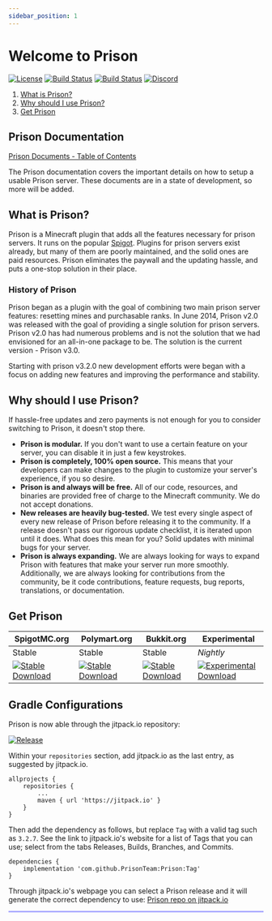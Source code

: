 ```yaml
---
sidebar_position: 1
---
```


# Welcome to Prison

[![License](https://img.shields.io/badge/license-GPL%20License%20v3-blue.svg)](LICENSE.md)
[![Build Status](https://github.com/PrisonTeam/Prison/workflows/Prison%20Build/badge.svg)](https://github.com/PrisonTeam/Prison/actions?query=workflow%3A%22Prison+Build%22)
[![Build Status](https://travis-ci.org/MC-Prison/Prison.svg?branch=master)](https://travis-ci.org/MC-Prison/Prison)
[![Discord](https://discordapp.com/api/guilds/332602419483770890/widget.png)](https://discord.gg/DCJ3j6r)

1. [What is Prison?](#what-is-prison)
2. [Why should I use Prison?](#why-should-i-use-prison)
3. [Get Prison](#get-prison)

## Prison Documentation

[Prison Documents - Table of Contents](https://prisonteam.github.io/Prison/prison_docs_000_toc.html)

The Prison documentation covers the important details on how to setup a usable Prison server.
These documents are in a state of development, so more will be added.

## What is Prison?

Prison is a Minecraft plugin that adds all the features necessary for prison servers. It runs on the popular [Spigot](http://spigotmc.org). Plugins for prison servers exist already, but many of them are poorly maintained, and the solid ones are paid resources. Prison eliminates the paywall and the updating hassle, and puts a one-stop solution in their place.

### History of Prison

Prison began as a plugin with the goal of combining two main prison server features: resetting mines and purchasable ranks. In June 2014, Prison v2.0 was released with the goal of providing a single solution for prison servers. Prison v2.0 has had numerous problems and is not the solution that we had envisioned for an all-in-one package to be. The solution is the current version - Prison v3.0.

Starting with prison v3.2.0 new development efforts were began with a focus on adding new features
and improving the performance and stability.

## Why should I use Prison?

If hassle-free updates and zero payments is not enough for you to consider switching to Prison, it doesn't stop there.

* **Prison is modular.** If you don't want to use a certain feature on your server, you can disable it in just a few keystrokes.
* **Prison is completely, 100% open source.** This means that your developers can make changes to the plugin to customize your server's experience, if you so desire.
* **Prison is and always will be free.** All of our code, resources, and binaries are provided free of charge to the Minecraft community. We do not accept donations.
* **New releases are heavily bug-tested.** We test every single aspect of every new release of Prison before releasing it to the community. If a release doesn't pass our rigorous update checklist, it is iterated upon until it does. What does this mean for you? Solid updates with minimal bugs for your server.
* **Prison is always expanding.** We are always looking for ways to expand Prison with features that make your server run more smoothly. Additionally, we are always looking for contributions from the community, be it code contributions, feature requests, bug reports, translations, or documentation.


## Get Prison


| SpigotMC.org | Polymart.org | Bukkit.org | Experimental |
| ------------ | ------------ | ---------- | ------------ |
|    Stable    |    Stable    |   Stable   |    *Nightly*  |
| [![Stable Download](https://img.shields.io/badge/download-stable-44cc11.svg)](https://www.spigotmc.org/resources/prison.1223/) | [![Stable Download](https://img.shields.io/badge/download-stable-44cc11.svg)](https://polymart.org/resource/prison-1-8-x-1-16-5.678/updates) | [![Stable Download](https://img.shields.io/badge/download-stable-44cc11.svg)](https://dev.bukkit.org/projects/mc-prison-v3) | [![Experimental Download](https://img.shields.io/badge/download-experimental-red.svg)](https://ci.appveyor.com/project/faizaand/prison/build/artifacts) | 




## Gradle Configurations

Prison is now able through the jitpack.io repository:

[![Release](https://jitpack.io/v/PrisonTeam/Prison.svg)](https://jitpack.io/#PrisonTeam/Prison)


Within your `repositories` section, add jitpack.io as the last entry, as suggested by jitpack.io.


```
allprojects {
	repositories {
		...
		maven { url 'https://jitpack.io' }
	}
}
```

Then add the dependency as follows, but replace `Tag` with a valid tag such as `3.2.7`.  See the link to jitpack.io's website for a list of Tags that you can use; select from the tabs Releases, Builds, Branches, and Commits.

```
dependencies {
	implementation 'com.github.PrisonTeam:Prison:Tag'
}
```

Through jitpack.io's webpage you can select a Prison release and it will generate the correct dependency to use: [Prison repo on jitpack.io](https://jitpack.io/#PrisonTeam/Prison)



<hr style="height:3px; border:none; color:#aaf; background-color:#aaf;">
